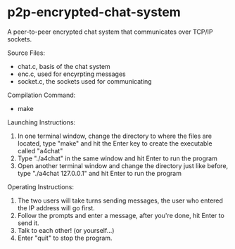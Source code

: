# p2p-encrypted-chat-system
A peer-to-peer encrypted chat system that communicates over TCP/IP sockets.

Source Files:
- chat.c, basis of the chat system
- enc.c, used for encyrpting messages
- socket.c, the sockets used for communicating

Compilation Command:
- make

Launching Instructions:
1. In one terminal window, change the directory to where the files are located, type "make" and hit the Enter key to create the executable called "a4chat"
2. Type "./a4chat" in the same window and hit Enter to run the program
3. Open another terminal window and change the directory just like before, type "./a4chat 127.0.0.1" and hit Enter to run the program

Operating Instructions:
1. The two users will take turns sending messages, the user who entered the IP address will go first.
2. Follow the prompts and enter a message, after you're done, hit Enter to send it.
3. Talk to each other! (or yourself...)
4. Enter "quit" to stop the program.
